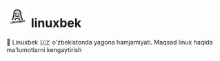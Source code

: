 # <img src="./frontend/public/linuxbeklogo.jpg" width=50> linuxbek
🐧 Linuxbek 🇺🇿 o'zbekistonda yagona hamjamiyati. Maqsad linux haqida ma'lumotlarni kengaytirish

